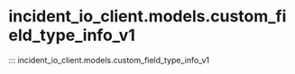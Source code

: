 # incident_io_client.models.custom_field_type_info_v1

::: incident_io_client.models.custom_field_type_info_v1
